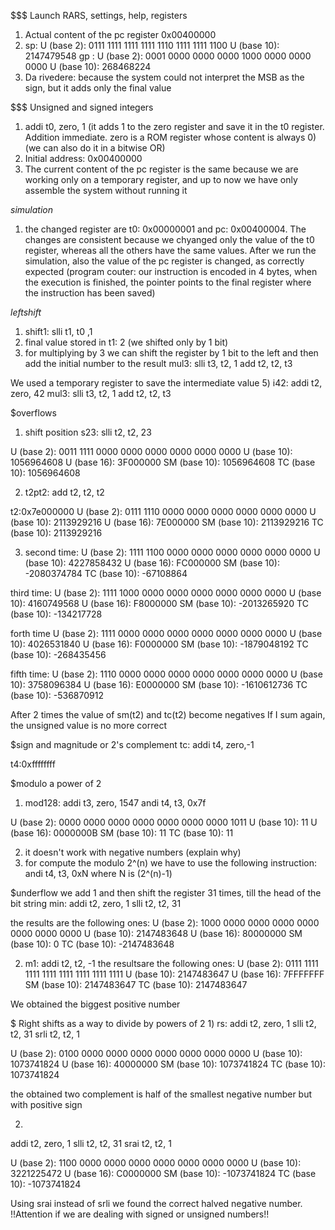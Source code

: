 $$$ Launch RARS, settings, help, registers

1) Actual content of the pc register 0x00400000
2) sp:  U (base 2):   0111 1111 1111 1111 1110 1111 1111 1100 
    U (base 10):  2147479548
gp : U (base 2):   0001 0000 0000 0000 1000 0000 0000 0000 
U (base 10):  268468224
3) Da rivedere: because the system could not interpret the MSB as the sign, but it adds only the final value 

$$$ Unsigned and signed integers

1) addi t0, zero, 1 (it adds 1 to the zero register and save it in the t0 register. Addition immediate. zero is a ROM register whose content is always 0) (we can also do it in a bitwise OR)
2) Initial address: 0x00400000
3) The current content of the pc register is the same because we are working only on a temporary register, and up to now we have only assemble the system without running it 

$simulation$
1) the changed register are t0: 0x00000001 and pc: 0x00400004. The changes are consistent because we chyanged only the value of the t0 register, whereas all the others have the same values. After we run the simulation, also the value of the pc register is changed, as correctly expected (program couter: our instruction is encoded in 4 bytes, when the execution is finished, the pointer points to the final register where the instruction has been saved)

$left shift$
1) shift1: slli t1, t0 ,1 
2) final value stored in t1: 2 (we shifted only by 1 bit)
3) for multiplying by 3 we can shift the register by 1 bit to the left and then add the initial number to the result
mul3:
slli t3, t2, 1
add t2, t2, t3 

We used a temporary register to save the intermediate value 
5) i42:
addi t2, zero, 42
mul3:
slli t3, t2, 1
add t2, t2, t3 

$overflows
1) shift position 
s23:
slli t2, t2, 23

U (base 2):   0011 1111 0000 0000 0000 0000 0000 0000 
U (base 10):  1056964608
U (base 16):  3F000000
SM (base 10): 1056964608
TC (base 10): 1056964608

2) t2pt2:
add t2, t2, t2

t2:0x7e000000
U (base 2):   0111 1110 0000 0000 0000 0000 0000 0000 
U (base 10):  2113929216
U (base 16):  7E000000
SM (base 10): 2113929216
TC (base 10): 2113929216

3) second time:
U (base 2):   1111 1100 0000 0000 0000 0000 0000 0000 
U (base 10):  4227858432
U (base 16):  FC000000
SM (base 10): -2080374784
TC (base 10): -67108864

third time: 
U (base 2):   1111 1000 0000 0000 0000 0000 0000 0000 
U (base 10):  4160749568
U (base 16):  F8000000
SM (base 10): -2013265920
TC (base 10): -134217728

forth time U (base 2):   1111 0000 0000 0000 0000 0000 0000 0000 
U (base 10):  4026531840
U (base 16):  F0000000
SM (base 10): -1879048192
TC (base 10): -268435456

fifth time: 
U (base 2):   1110 0000 0000 0000 0000 0000 0000 0000 
U (base 10):  3758096384
U (base 16):  E0000000
SM (base 10): -1610612736
TC (base 10): -536870912

After 2 times the value of sm(t2) and tc(t2) become negatives 
If I sum again, the unsigned value is no more correct

$sign and magnitude or 2's complement
tc:
addi t4, zero,-1

t4:0xffffffff

$modulo a power of 2
1) mod128:
addi t3, zero, 1547
andi t4, t3, 0x7f


U (base 2):   0000 0000 0000 0000 0000 0000 0000 1011 
U (base 10):  11
U (base 16):  0000000B
SM (base 10): 11
TC (base 10): 11

2) it doesn't work with negative numbers (explain why)
3) for compute the modulo 2^(n) we have to use the following instruction:
andi t4, t3, 0xN where N is (2^(n)-1)

$underflow 
we add 1 and then shift the register 31 times, till the head of the bit string
min:
addi t2, zero, 1
slli t2, t2, 31

the results are the following ones:
U (base 2):   1000 0000 0000 0000 0000 0000 0000 0000 
U (base 10):  2147483648
U (base 16):  80000000
SM (base 10): 0
TC (base 10): -2147483648

2) m1:
addi t2, t2, -1
the resultsare the following ones:
U (base 2):   0111 1111 1111 1111 1111 1111 1111 1111 
U (base 10):  2147483647
U (base 16):  7FFFFFFF
SM (base 10): 2147483647
TC (base 10): 2147483647

We obtained the biggest positive number

$ Right shifts as a way to divide by powers of 2
1)
rs:
addi t2, zero, 1
slli t2, t2, 31
srli t2, t2, 1


U (base 2):   0100 0000 0000 0000 0000 0000 0000 0000 
U (base 10):  1073741824
U (base 16):  40000000
SM (base 10): 1073741824
TC (base 10): 1073741824

the obtained two complement is half of the smallest negative number but with positive sign 

2)
addi t2, zero, 1
slli t2, t2, 31
srai t2, t2, 1

U (base 2):   1100 0000 0000 0000 0000 0000 0000 0000 
U (base 10):  3221225472
U (base 16):  C0000000
SM (base 10): -1073741824
TC (base 10): -1073741824

Using srai instead of srli we found the correct halved negative number.
!!Attention if we are dealing with signed or unsigned numbers!!
